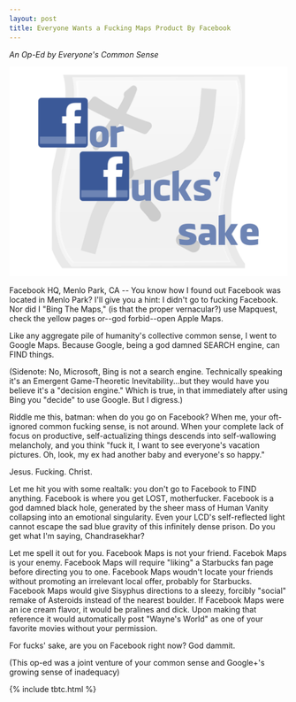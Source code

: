 ```yaml
---
layout: post
title: Everyone Wants a Fucking Maps Product By Facebook
---
```


*An Op-Ed by Everyone's Common Sense*

![Facebook Maps? Really?](/assets/2013-05-28-fbmaps.svg)

Facebook HQ, Menlo Park, CA -- You know how I found out Facebook was located in Menlo Park? I'll give you a hint: I didn't go to fucking Facebook. Nor did I "Bing The Maps," (is that the proper vernacular?) use Mapquest, check the yellow pages or--god forbid--open Apple Maps.

Like any aggregate pile of humanity's collective common sense, I went to Google Maps. Because Google, being a god damned SEARCH engine, can FIND things. 

(Sidenote: No, Microsoft, Bing is not a search engine. Technically speaking it's an Emergent Game-Theoretic Inevitability...but they would have you believe it's a "decision engine." Which is true, in that immediately after using Bing you "decide" to use Google. But I digress.)

Riddle me this, batman: when do you go on Facebook? When me, your oft-ignored common fucking sense, is not around. When your complete lack of focus on productive, self-actualizing things descends into self-wallowing melancholy, and you think "fuck it, I want to see everyone's vacation pictures. Oh, look, my ex had another baby and everyone's so happy."

Jesus. Fucking. Christ.

Let me hit you with some realtalk: you don't go to Facebook to FIND anything. Facebook is where you get LOST, motherfucker. Facebook is a god damned black hole, generated by the sheer mass of Human Vanity collapsing into an emotional singularity. Even your LCD's self-reflected light cannot escape the sad blue gravity of this infinitely dense prison. Do you get what I'm saying, Chandrasekhar?

Let me spell it out for you. Facebook Maps is not your friend. Facebok Maps is your enemy. Facebook Maps will require "liking" a Starbucks fan page before directing you to one. Facebook Maps woudn't locate your friends without promoting an irrelevant local offer, probably for Starbucks. Facebook Maps would give Sisyphus directions to a sleezy, forcibly "social" remake of Asteroids instead of the nearest boulder. If Facebook Maps were an ice cream flavor, it would be pralines and dick. Upon making that reference it would automatically post "Wayne's World" as one of your favorite movies without your permission.

For fucks' sake, are you on Facebook right now? God dammit.

(This op-ed was a joint venture of your common sense and Google+'s growing sense of inadequacy)

{% include tbtc.html %}
